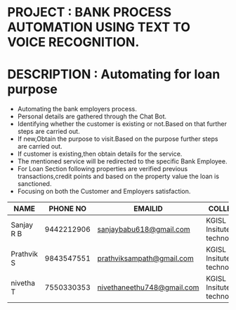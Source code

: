 # PROJECT  : BANK PROCESS AUTOMATION USING TEXT TO VOICE RECOGNITION.
# DESCRIPTION : Automating for loan purpose

 * Automating the bank employers process.
 * Personal details are gathered through the Chat Bot.
 * Identifying whether the customer is existing or not.Based on that further steps are carried out.
 * If new,Obtain the purpose to visit.Based on the purpose further steps are carried out. 
 * If customer is existing,then obtain details for the service.
 * The mentioned service will be redirected to the specific Bank Employee.
 * For Loan Section following properties are verified previous transactions,credit points and based on the property value the loan is sanctioned.
 * Focusing on both the Customer and Employers satisfaction.
              
              
              
NAME   | PHONE NO | EMAILID | COLLEGE | DEPARTMENT
------ | -------- | ------- | ------- | ----------      
Sanjay R B | 9442212906 | sanjaybabu618@gmail.com | KGISL Insitute of technology | Computer Science and Engineering
Prathvik S | 9843547551 | prathviksampath@gmail.com | KGISL Insitute of technology | Computer Science and Engineering
nivetha T | 7550330353 | nivethaneethu748@gmail.com | KGISL Insitute of technology | Computer Science and Engineering